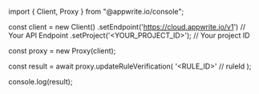 import { Client, Proxy } from "@appwrite.io/console";

const client = new Client()
    .setEndpoint('https://cloud.appwrite.io/v1') // Your API Endpoint
    .setProject('<YOUR_PROJECT_ID>'); // Your project ID

const proxy = new Proxy(client);

const result = await proxy.updateRuleVerification(
    '<RULE_ID>' // ruleId
);

console.log(result);
